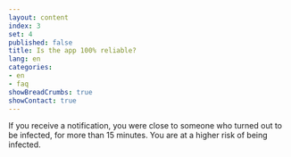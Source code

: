 ```yaml
---
layout: content
index: 3
set: 4
published: false
title: Is the app 100% reliable?
lang: en
categories:
- en
- faq
showBreadCrumbs: true
showContact: true
---
```

If you receive a notification, you were close to someone who turned out to be infected, for more than 15 minutes. You are at a higher risk of being infected.
